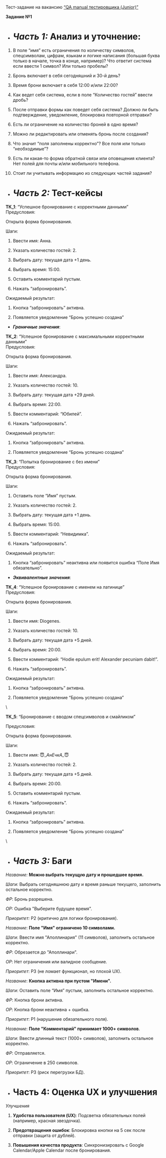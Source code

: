 Тест-задание на вакансию [“QA manual тестировщика (Junior)”](https://docs.google.com/document/u/0/d/1Nd_njS7kT9OQEQe2EFTTHL6sCdNDui2ImuoMa3vE-X0/mobilebasic)

****Задание №1****

- # ***Часть 1:*** Анализ и уточнение:

1. В поле “имя” есть ограничения по количеству символов, спецсимволам, цифрам, языкам и логике написания (большая буква только в начале, точка в конце, например)? Что ответит система если ввести 1 символ? Или только пробелы? 

2. Бронь включает в себя сегодняшний и 30-й день? 

3. Время брони включает в себя 12:00 и/или 22:00?

4. Как ведет себя система, если в поле “Количество гостей” ввести дробь?

5. После отправки формы как поведет себя система? Должно ли быть подтверждение, уведомление, блокировка повторной отправки?

6. Есть ли ограничение на количество броней в одно время?

7. Можно ли редактировать или отменять бронь после создания?

8. Что значит “поля заполнены корректно”? Все поля или только “необходимые”?

9. Есть ли какая-то форма обратной связи или оповещения клиента? Нет полей для почты и/или мобильного телефона.

10. Стоит ли учитывать информацию из следующих частей задания?

- # ***Часть 2:*** Тест-кейсы

**ТК\_1**: “Успешное бронирование с корректными данными”\
Предусловия: 

Открыта форма бронирования.

Шаги: 

1. Ввести имя: Анна.

2. Указать количество гостей: 2.

3. Выбрать дату: текущая дата +1 день.

4. Выбрать время: 15:00.

5. Оставить комментарий пустым.

6. Нажать “забронировать”.

Ожидаемый результат:

1. Кнопка “забронировать” активна.

2. Появляется уведомление “Бронь успешно создана”

- **_Граничные значения_**:

**ТК\_2**: “Успешное бронирование с максимальными корректными данными”\
Предусловия: 

Открыта форма бронирования.

Шаги: 

1. Ввести имя: Александра.

2. Указать количество гостей: 10.

3. Выбрать дату: текущая дата +29 дней.

4. Выбрать время: 22:00.

5. Ввести комментарий: “Юбилей”.

6. Нажать “забронировать”.

Ожидаемый результат:

1. Кнопка “забронировать” активна.

2. Появляется уведомление “Бронь успешно создана”

**ТК\_3**: “Попытка бронирование с без имени”\
Предусловия: 

Открыта форма бронирования.

Шаги: 

1. Оставить поле “Имя” пустым.

2. Указать количество гостей: 2.

3. Выбрать дату: текущая дата +1 день.

4. Выбрать время: 15:00.

5. Ввести комментарий: “Невидимка”.

6. Нажать “забронировать”.

Ожидаемый результат:

1. Кнопка “забронировать” неактивна или появится ошибка “Поле Имя обязательно”.

- **_Эквивалентные значения_**:

**ТК\_4**: “Успешное бронирование с именем на латинице”\
Предусловия: 

Открыта форма бронирования.

Шаги: 

1. Ввести имя: Diogenes.

2. Указать количество гостей: 10.

3. Выбрать дату: текущая дата +5 дней.

4. Выбрать время: 20:00.

5. Ввести комментарий: “Hodie epulum erit! Alexander pecuniam dabit!”.

6. Нажать “забронировать”.

Ожидаемый результат:

1. Кнопка “забронировать” активна.

2. Появляется уведомление “Бронь успешно создана”

\


**ТК\_5**: “Бронирование с вводом спецсимволов и смайликом”

Предусловия: 

Открыта форма бронирования.

Шаги: 

1. Ввести имя: 😇\__АнЕчкА\__😇

2. Указать количество гостей: 2.

3. Выбрать дату: текущая дата +5 дней.

4. Выбрать время: 20:00.

5. Оставить комментарий пустым.

6. Нажать “забронировать”.

Ожидаемый результат:

1. Кнопка “забронировать” активна.

2. Появляется уведомление “Бронь успешно создана”

\


- # ***Часть 3:*** Баги

_Название:_ **Можно выбрать текущую дату и прошедшее время.**

_Шаги:_ Выбрать сегодняшнюю дату и время раньше текущего, заполнить остальное корректно.

_ФР_: Бронь разрешена.

_ОР:_ Ошибка "Выберите будущее время".

_Приоритет:_ P2 (критично для логики бронирования).

_Название_: **Поле "Имя" ограничено 10 символами.**

_Шаги_: Ввести имя "Аполлинария" (11 символов), заполнить остальное корректно.

_ФР_: Обрезается до "Аполлинари".

_ОР_: Нет ограничения или валидное сообщение.

_Приоритет_: P3 (не ломает функционал, но плохой UX).

_Название_: **Кнопка активна при пустом "Имени".**

_Шаги_: Оставить поле “Имя” пустым, заполнить остальное корректно.

_ФР_: Кнопка брони активна.

_ОР_: Кнопка брони неактивна + ошибка.

_Приоритет_: P1 (нарушение обязательного поля).

_Название_: **Поле "Комментарий" принимает 1000+ символов**.

_Шаги_: Ввести длинный текст (1000+ символов), заполнить остальное корректно.

_ФР_: Отправляется.

_ОР_: Ограничение в 250 символов.

_Приоритет_: P3 (риск перегрузки БД).

- # **Часть 4:** Оценка UX и улучшения

_Улучшения_

1. **Удобства пользователя (UX)**: Подсветка обязательных полей (например, красная звездочка).

2. **Предотвращения ошибок**: Блокировка кнопки на 5 сек после отправки (защита от дублей).

3. **Повышения качества продукта**: Синхронизировать с Google Calendar/Apple Calendar после бронирования.
